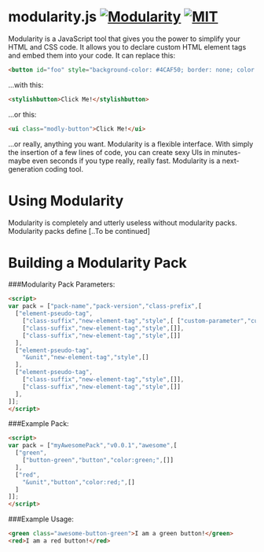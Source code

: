 # modularity.js [![Modularity](https://img.shields.io/badge/modularity-v0.1.3-orange.svg)](https://github.com/modly) [![MIT](https://img.shields.io/badge/license-MIT-blue.svg)](https://opensource.org/licenses/MIT) 

Modularity is a JavaScript tool that gives you the power to simplify your HTML and CSS code.  It allows you to declare custom HTML element tags and embed them into your code.
It can replace this:
```html
<button id="foo" style="background-color: #4CAF50; border: none; color: white; padding: 15px 32px; text-align: center; text-decoration: none; display: inline-block; font-size: 16px; margin: 4px 2px; cursor: pointer;">Click Me!</button>
```
...with this:
```html
<stylishbutton>Click Me!</stylishbutton>
```
...or this:
```html
<ui class="modly-button">Click Me!</ui>
```
...or really, anything you want.  Modularity is a flexible interface.  With simply the insertion of a few lines of code, you can create sexy UIs in minutes- maybe even seconds if you type really, really fast.
Modularity is a next-generation coding tool.

# Using Modularity

Modularity is completely and utterly useless without modularity packs.  Modularity packs define [..To be continued]

# Building a Modularity Pack

###Modularity Pack Parameters:

```html
<script>
var pack = ["pack-name","pack-version","class-prefix",[
  ["element-pseudo-tag",
    ["class-suffix","new-element-tag","style",[ ["custom-parameter","custom-string-value"] ]],
    ["class-suffix","new-element-tag","style",[]],
    ["class-suffix","new-element-tag","style",[]]
  ],
  ["element-pseudo-tag",
    "&unit","new-element-tag","style",[]
  ],
  ["element-pseudo-tag",
    ["class-suffix","new-element-tag","style",[]],
    ["class-suffix","new-element-tag","style",[]]
  ],
]];
</script>
```

###Example Pack:

```html
<script>
var pack = ["myAwesomePack","v0.0.1","awesome",[
  ["green",
    ["button-green","button","color:green;",[]]
  ],
  ["red",
    "&unit","button","color:red;",[]
  ]
]];
</script>
```

###Example Usage:

```html
<green class="awesome-button-green">I am a green button!</green>
<red>I am a red button!</red>
```

